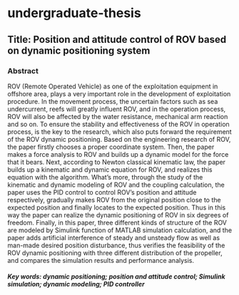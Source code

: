 # undergraduate-thesis 
## Title: Position and attitude control of ROV based on dynamic positioning system
### Abstract
ROV (Remote Operated Vehicle) as one of the exploitation equipment in offshore area, plays a very important role in the development of exploitation procedure. In the movement process, the uncertain factors such as sea undercurrent, reefs will greatly influent ROV, and in the operation process, ROV will also be affected by the water resistance, mechanical arm reaction and so on. To ensure the stability and effectiveness of the ROV in operation process, is the key to the research, which also puts forward the requirement of the ROV dynamic positioning.
Based on the engineering research of ROV, the paper firstly chooses a proper coordinate system. Then, the paper makes a force analysis to ROV and builds up a dynamic model for the force that it bears. Next, according to Newton classical kinematic law, the paper builds up a kinematic and dynamic equation for ROV, and realizes this equation with the algorithm. What’s more, through the study of the kinematic and dynamic modeling of ROV and the coupling calculation, the paper uses the PID control to control ROV’s position and attitude respectively, gradually makes ROV from the original position close to the expected position and finally locates to the expected position. Thus in this way the paper can realize the dynamic positioning of ROV in six degrees of freedom. 
Finally, in this paper, three different kinds of structure of the ROV are modeled by Simulink function of MATLAB simulation calculation, and the paper adds artificial interference of steady and unsteady flow as well as man-made desired position disturbance, thus verifies the feasibility of the ROV dynamic positioning with three different distribution of the propeller, and compares the simulation results and performance analysis.
##### Key words: dynamic positioning; position and attitude control; Simulink simulation; dynamic modeling; PID controller 
